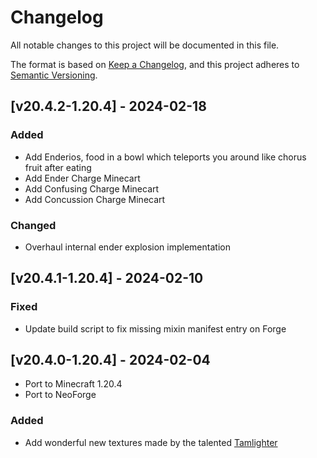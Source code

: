 # Changelog
All notable changes to this project will be documented in this file.

The format is based on [Keep a Changelog](https://keepachangelog.com/en/1.0.0/),
and this project adheres to [Semantic Versioning](https://semver.org/spec/v2.0.0.html).

## [v20.4.2-1.20.4] - 2024-02-18
### Added
- Add Enderios, food in a bowl which teleports you around like chorus fruit after eating
- Add Ender Charge Minecart
- Add Confusing Charge Minecart
- Add Concussion Charge Minecart
### Changed
- Overhaul internal ender explosion implementation

## [v20.4.1-1.20.4] - 2024-02-10
### Fixed
- Update build script to fix missing mixin manifest entry on Forge

## [v20.4.0-1.20.4] - 2024-02-04
- Port to Minecraft 1.20.4
- Port to NeoForge
### Added
- Add wonderful new textures made by the talented [Tamlighter](https://www.curseforge.com/members/tamlighter)
